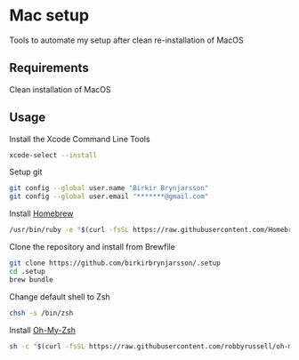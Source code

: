 # Mac setup
Tools to automate my setup after clean re-installation of MacOS

## Requirements
Clean installation of MacOS

## Usage
Install the Xcode Command Line Tools

```bash
xcode-select --install
```
Setup git
```bash
git config --global user.name "Birkir Brynjarsson"
git config --global user.email "*******@gmail.com"
```
Install [Homebrew](https://brew.sh/)
```bash
/usr/bin/ruby -e "$(curl -fsSL https://raw.githubusercontent.com/Homebrew/install/master/install)"
```
Clone the repository and install from Brewfile
```bash
git clone https://github.com/birkirbrynjarsson/.setup
cd .setup
brew bundle
```
Change default shell to Zsh
```bash
chsh -s /bin/zsh
```
Install [Oh-My-Zsh](https://github.com/robbyrussell/oh-my-zsh)
```bash
sh -c "$(curl -fsSL https://raw.githubusercontent.com/robbyrussell/oh-my-zsh/master/tools/install.sh)"
```

